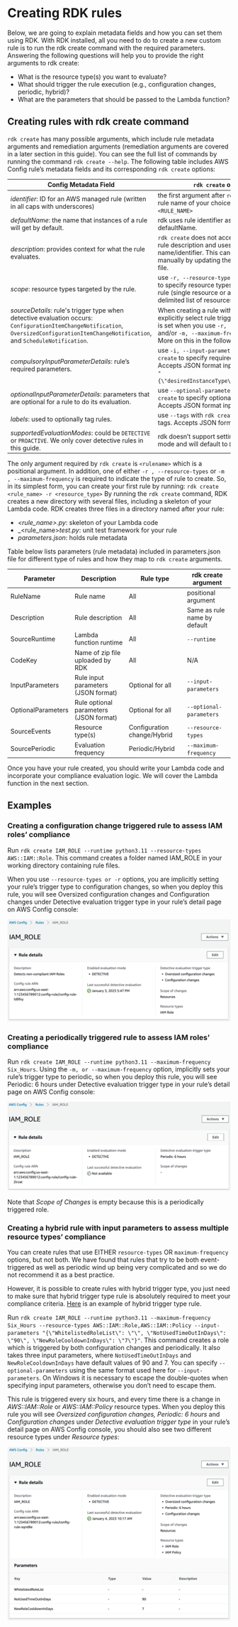 # Creating RDK rules

Below, we are going to explain metadata fields and how you can set them using RDK.
With RDK installed, all you need to do to create a new custom rule is to run the rdk create command with the required parameters. Answering the following questions will help you to provide the right arguments to rdk create:

- What is the resource type(s) you want to evaluate?
- What should trigger the rule execution (e.g., configuration changes, periodic, hybrid)?
- What are the parameters that should be passed to the Lambda function?

## Creating rules with rdk create command

`rdk create` has many possible arguments, which include rule metadata arguments and remediation arguments (remediation arguments are covered in a later section in this guide).
You can see the full list of commands by running the command `rdk create --help`.
The following table includes AWS Config rule’s metadata fields and its corresponding `rdk create` options:

| Config Metadata Field | `rdk create` option |
| --------------------- | ------------------- |
|_identifier_: ID for an AWS managed rule (written in all caps with underscores)| the first argument after `rdk create` is the rule name of your choice: `rdk create <RULE_NAME>` |
| _defaultName_: the name that instances of a rule will get by default. | rdk uses rule identifier as the defaultName. |
| _description_: provides context for what the rule evaluates. | `rdk create` does not accept an option for rule description and uses rule name/identifier. This can be modified manually by updating the parameters.json file. |
| _scope_: resource types targeted by the rule. | use `-r, --resource-types` with `rdk create` to specify resource types that trigger the rule (single resource or a comma delimited list of resources). |
| _sourceDetails_: rule's trigger type when detective evaluation occurs: `ConfigurationItemChangeNotification`, `OversizedConfigurationItemChangeNotification`, and `ScheduleNotification`. | When creating a rule with rdk, you don’t explicitly select rule trigger type, rather it is set when you use `-r, --resource-types` and/or `-m, --maximum-frequency` options. More on this in the following sections. |
| _compulsoryInputParameterDetails_: rule’s required parameters. | use `-i, --input-parameters` with `rdk create` to specify required parameters. Accepts JSON format inputs, for example `"{\"desiredInstanceType\":\"t2.micro\"}"` |
| _optionalInputParameterDetails_: parameters that are optional for a rule to do its evaluation. | use `--optional-parameters` with `rdk create` to specify optional parameters. Accepts JSON format inputs. |
| _labels_: used to optionally tag rules. | use `--tags` with `rdk create` to specify rule tags. Accepts JSON format input. |
| _supportedEvaluationModes_: could be `DETECTIVE` or `PROACTIVE`. We only cover detective rules in this guide. | rdk doesn’t support setting evaluation mode and will default to `DETECTIVE`. |

The only argument required by `rdk create` is `<rulename>` which is a positional argument. In addition, one of either `-r , --resource-types` or `-m , --maximum-frequency` is required to indicate the type of rule to create. So, in its simplest form, you can create your first rule by running:
`rdk create <rule_name> -r <resource_type>`
By running the `rdk create` command, RDK creates a new directory with several files, including a skeleton of your Lambda code. RDK creates three files in a directory named after your rule:

- _<rule_name>.py_: skeleton of your Lambda code
- _<rule_name>_test.py_: unit test framework for your rule
- _parameters.json_: holds rule metadata

Table below lists parameters (rule metadata) included in parameters.json file for different type of rules and how they map to `rdk create` arguments.

| Parameter | Description | Rule type | rdk create argument |
| --------- | ----------- | --------- | ------------------- |
| RuleName | Rule name | All | positional argument |
| Description | Rule description | All | Same as rule name by default |
| SourceRuntime | Lambda function runtime | All | `--runtime` |
| CodeKey | Name of zip file uploaded by RDK | All | N/A |
| InputParameters | Rule input parameters (JSON format) | Optional for all | `--input-parameters` |
| OptionalParameters | Rule optional parameters (JSON format) | Optional for all | `--optional-parameters` |
| SourceEvents | Resource type(s) | Configuration change/Hybrid | `--resource-types` |
| SourcePeriodic | Evaluation frequency | Periodic/Hybrid  | `--maximum-frequency` |

Once you have your rule created, you should write your Lambda code and incorporate your compliance evaluation logic. We will cover the Lambda function in the next section.

## Examples

### Creating a configuration change triggered rule to assess IAM roles’ compliance

Run `rdk create IAM_ROLE --runtime python3.11 --resource-types AWS::IAM::Role`. This command creates a folder named IAM_ROLE in your working directory containing rule files.

When you use `--resource-types or -r` options, you are implicitly setting your rule’s trigger type to configuration changes, so when you deploy this rule, you will see Oversized configuration changes and Configuration changes under Detective evaluation trigger type in your rule’s detail page on AWS Config console:

![configuration change triggered rule](../../images/config_change_triggered.jpeg)

### Creating a periodically triggered rule to assess IAM roles’ compliance

Run `rdk create IAM_ROLE --runtime python3.11 --maximum-frequency Six_Hours`. Using the `-m, or --maximum-frequency` option, implicitly sets your rule’s trigger type to periodic, so when you deploy this rule, you will see Periodic: 6 hours under Detective evaluation trigger type in your rule’s detail page on AWS Config console:

![periodically triggered rule](../../images/config_periodic.jpeg)

Note that _Scope of Changes_ is empty because this is a periodically triggered role.

### Creating a hybrid rule with input parameters to assess multiple resource types’ compliance

You can create rules that use EITHER `resource-types` OR `maximum-frequency` options, but not both. We have found that rules that try to be both event-triggered as well as periodic wind up being very complicated and so we do not recommend it as a best practice.

However, it is possible to create rules with hybrid trigger type, you just need to make sure that hybrid trigger type rule is absolutely required to meet your compliance criteria. [Here](https://github.com/awslabs/aws-config-rules/tree/master/python/IAM_USER_USED_LAST_90_DAYS) is an example of hybrid trigger type rule.

Run `rdk create IAM_ROLE --runtime python3.11 --maximum-frequency Six_Hours --resource-types AWS::IAM::Role,AWS::IAM::Policy --input-parameters "{\"WhitelistedRoleList\": \"\", \"NotUsedTimeOutInDays\": \"90\", \"NewRoleCooldownInDays\": \"7\"}"`. This command creates a role which is triggered by both configuration changes and periodically. It also takes three input parameters, where `NotUsedTimeOutInDays` and `NewRoleCooldownInDays` have default values of 90 and 7. You can specify `--optional-parameters` using the same format used here for `--input-parameters`. On Windows it is necessary to escape the double-quotes when specifying input parameters, otherwise you don’t need to escape them.

This rule is triggered every six hours, and every time there is a change in _AWS::IAM::Role_ or _AWS::IAM::Policy_ resource types. When you deploy this rule you will see _Oversized configuration changes, Periodic: 6 hours_ and _Configuration changes_ under _Detective evaluation trigger type_ in your rule’s detail page on AWS Config console, you should also see two different resource types under _Resource types_:

![Hybrid rule with input parameters](../../images/config_hybrid.jpeg)
